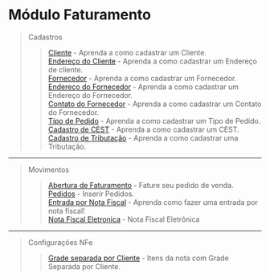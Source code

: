 # Módulo Faturamento

> Cadastros
>> [Cliente](/modulos/faturamento/cadastro/cadastro-cliente.md) - Aprenda a como cadastrar um Cliente.  
>> [Endereço do Cliente](/modulos/faturamento/cadastro/cadastro-cliente/#cadastrando-de-endereco-do-cliente) - Aprenda a como cadastrar um Endereço de cliente.  
>> [Fornecedor](/modulos/faturamento/cadastro/cadastro-fornecedor.md) - Aprenda a como cadastrar um Fornecedor.  
>> [Endereço do Fornecedor](/modulos/faturamento/cadastro/cadastro-fornecedor/#cadastrando-endereco-do-fornecedor) - Aprenda a como cadastrar um Endereço do Fornecedor.   
>> [Contato do Fornecedor](/modulos/faturamento/cadastro/cadastro-fornecedor/#cadastrando-contatos-do-cliente) - Aprenda a como cadastrar um Contato do Fornecedor.  
>> [Tipo de Pedido](/modulos/faturamento/cadastro/cadastro-tipo-pedido.md) - Aprenda a como cadastrar um Tipo de Pedido.  
>> [Cadastro de CEST](/modulos/faturamento/cadastro/cadastro-cest.md) - Aprenda a como cadastrar um CEST.  
>> [Cadastro de Tributação](/modulos/faturamento/cadastro/cadastro-tributacao.md) - Aprenda a como cadastrar uma Tributação.  

---

> Movimentos    
 >> [Abertura de Faturamento](/modulos/faturamento/movimentos/abertura-faturamento.md) - Fature seu pedido de venda.            
 >> [Pedidos](/modulos/faturamento/movimentos/inserir-pedidos/#faturamento) - Inserir Pedidos.     
 >> [Entrada por Nota Fiscal](/modulos/faturamento/movimentos/entrada-por-nota-fiscal/#entrada-por-nota-fiscal) - Aprenda como fazer uma entrada por nota fiscal!    
 >> [Nota Fiscal Eletronica](/modulos/faturamento/movimentos/nota-fiscal-eletronica) - Nota Fiscal Eletrônica 
---

> Configurações NFe
>> [Grade separada por Cliente](/modulos/faturamento/cadastro/cadastro-cliente/#grade-separada-na-nfe-por-cliente) - Itens da nota com Grade Separada por Cliente.